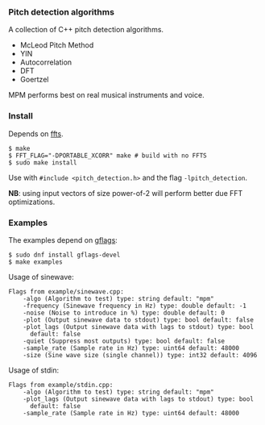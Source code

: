 ### Pitch detection algorithms

A collection of C++ pitch detection algorithms.

* McLeod Pitch Method
* YIN
* Autocorrelation
* DFT
* Goertzel

MPM performs best on real musical instruments and voice.

### Install

Depends on [ffts](https://github.com/anthonix/ffts).

```
$ make
$ FFT_FLAG="-DPORTABLE_XCORR" make # build with no FFTS
$ sudo make install
```

Use with `#include <pitch_detection.h>` and the flag `-lpitch_detection`.

**NB**: using input vectors of size power-of-2 will perform better due FFT optimizations.

### Examples

The examples depend on [gflags](https://github.com/gflags/gflags):

```
$ sudo dnf install gflags-devel
$ make examples
```

Usage of sinewave:

```
Flags from example/sinewave.cpp:
    -algo (Algorithm to test) type: string default: "mpm"
    -frequency (Sinewave frequency in Hz) type: double default: -1
    -noise (Noise to introduce in %) type: double default: 0
    -plot (Output sinewave data to stdout) type: bool default: false
    -plot_lags (Output sinewave data with lags to stdout) type: bool
      default: false
    -quiet (Suppress most outputs) type: bool default: false
    -sample_rate (Sample rate in Hz) type: uint64 default: 48000
    -size (Sine wave size (single channel)) type: int32 default: 4096
```

Usage of stdin:

```
Flags from example/stdin.cpp:
    -algo (Algorithm to test) type: string default: "mpm"
    -plot_lags (Output sinewave data with lags to stdout) type: bool
      default: false
    -sample_rate (Sample rate in Hz) type: uint64 default: 48000
```

